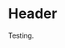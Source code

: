 <!-- TITLE: Welcome to ImpactWiki -->
<!-- SUBTITLE: A knowledgebase for impact investors, entrepreneurs and evaluators -->

# Header
Testing.